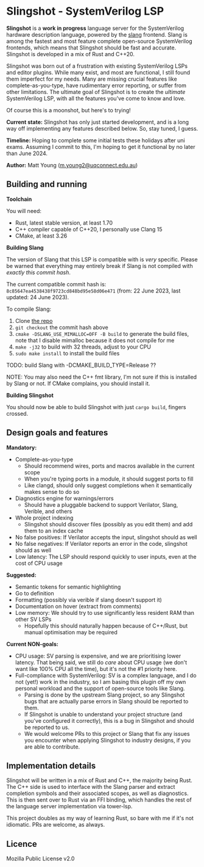 # Slingshot - SystemVerilog LSP
**Slingshot** is a **work in progress** language server for the SystemVerilog hardware description language, powered by the 
[slang](https://github.com/MikePopoloski/slang) frontend. Slang is among the fastest and most feature complete 
open-source SystemVerilog frontends, which means that Slingshot should be fast and accurate. Slingshot is
developed in a mix of Rust and C++20.

Slingshot was born out of a frustration with existing SystemVerilog LSPs and editor plugins. While many exist,
and most are functional, I still found them imperfect for my needs. Many are missing crucial features like
complete-as-you-type, have rudimentary error reporting, or suffer from other limitations. The ultimate goal of 
Slingshot is to create the _ultimate_ SystemVerilog LSP, with all the features you've come to know and love. 

Of course this is a moonshot, but here's to trying!

**Current state:** Slingshot has only just started development, and is a long way off implementing any features
described below. So, stay tuned, I guess.

**Timeline:** Hoping to complete some initial tests these holidays after uni exams. Assuming I commit to this,
I'm hoping to get it functional by no later than June 2024.

**Author:** Matt Young (m.young2@uqconnect.edu.au)

## Building and running
**Toolchain**

You will need:
- Rust, latest stable version, at least 1.70
- C++ compiler capable of C++20, I personally use Clang 15
- CMake, at least 3.26

**Building Slang**

The version of Slang that this LSP is compatible with is _very_ specific. Please be warned that everything
may entirely break if Slang is not compiled with _exactly this commit hash_.

The current compatible commit hash is: `8c85647ea4538438f9723cd848bd95e58d06e471` (from: 22 June 2023, last updated: 24 June 2023).

To compile Slang:
1. Clone [the repo](https://github.com/MikePopoloski/slang)
2. `git checkout` the commit hash above
3. `cmake -DSLANG_USE_MIMALLOC=OFF -B build` to generate the build files, note that I disable mimalloc because
it does not compile for me
4. `make -j32` to build with 32 threads, adjust to your CPU
5. `sudo make install` to install the build files

TODO: build Slang with -DCMAKE_BUILD_TYPE=Release ??

NOTE: You may also need the C++ fmt library, I'm not sure if this is installed by Slang or not. If CMake
complains, you should install it.

**Building Slingshot**

You should now be able to build Slingshot with just `cargo build`, fingers crossed.

## Design goals and features
**Mandatory:**
- Complete-as-you-type
    - Should recommend wires, ports and macros available in the current scope
    - When you're typing ports in a module, it should suggest ports to fill
    - Like clangd, should only suggest completions when it semantically makes sense to do so
- Diagnostics engine for warnings/errors
    - Should have a pluggable backend to support Verilator, Slang, Verible, and others
- Whole project indexing
    - Slingshot should discover files (possibly as you edit them) and add them to an index cache
- No false positives: If Verilator accepts the input, slingshot should as well
- No false negatives: If Verilator reports an error in the code, slingshot should as well
- Low latency: The LSP should respond quickly to user inputs, even at the cost of CPU usage

**Suggested:**
- Semantic tokens for semantic highlighting
- Go to definition 
- Formatting (possibly via verible if slang doesn't support it)
- Documentation on hover (extract from comments)
- Low memory: We should try to use significantly less resident RAM than other SV LSPs
    - Hopefully this should naturally happen because of C++/Rust, but manual optimisation may be required

**Current NON-goals:**
- CPU usage: SV parsing is expensive, and we are prioritising lower latency. That being said, we still do _care_
about CPU usage (we don't want like 100% CPU all the time), but it's not the #1 priority here.
- Full-compliance with SystemVerilog: SV is a complex language, and I do not (yet!) work in the
industry, so I am basing this plugin off my own personal workload and the support of open-source tools like
Slang. 
    - Parsing is done by the upstream Slang project, so any Slingshot bugs that are actually parse errors in
    Slang should be reported to them.
    - If Slingshot is unable to understand your project structure (and you've configured it correctly), this is
    a bug in Slingshot and should be reported to us.
    - We would welcome PRs to this project or Slang that fix any issues you encounter when applying Slingshot to 
    industry designs, if you are able to contribute.

## Implementation details
Slingshot will be written in a mix of Rust and C++, the majority being Rust. The C++ side is used to interface
with the Slang parser and extract completion symbols and their associated scopes, as well as diagnostics. This
is then sent over to Rust via an FFI binding, which handles the rest of the language server implementation
via tower-lsp.

This project doubles as my way of learning Rust, so bare with me if it's not idiomatic. PRs are welcome, as always.

## Licence
Mozilla Public License v2.0
